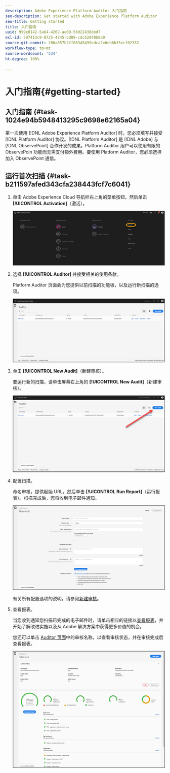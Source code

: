 ```yaml
---
description: Adobe Experience Platform Auditor 入门指南
seo-description: Get started with Adobe Experience Platform Auditor
seo-title: Getting started
title: 入门指南
uuid: 999e0142-5a64-4202-ae09-58d22438ded7
exl-id: 597413c9-8725-4745-bd89-cdc52848b0a0
source-git-commit: 286a857b2ff08345499edca2e0eb6b35ecf02332
workflow-type: tm+mt
source-wordcount: '234'
ht-degree: 100%

---
```


# 入门指南{#getting-started}

## 入门指南 {#task-1024e94b5948413295c9698e62165a04}

<!--
This page is a placeholder for now, we need things like prerequisites, any planning that should be done before using Auditor, initial setup info--that kind of thing.
-->

第一次使用 [!DNL Adobe Experience Platform Auditor] 时，您必须填写并接受 [!DNL Platform Auditor] 协议。[!DNL Platform Auditor] 是 [!DNL Adobe] 与 [!DNL ObservePoint] 合作开发的成果。Platform Auditor 用户可以使用有限的 ObservePoin 功能而无需支付额外费用。要使用 Platform Auditor，您必须选择加入 ObservePoint 通信。

## 运行首次扫描 {#task-b211597afed343cfa238443fcf7c6041}

1. 单击 Adobe Experience Cloud 导航栏右上角的菜单按钮，然后单击 **[!UICONTROL Activation]**（激活）。

   ![](assets/activate.png)

1. 选择 **[!UICONTROL Auditor]** 并接受相关的使用条款。

   Platform Auditor 页面会为您提供以前扫描的功能板，以及运行新扫描的选项。

   ![](assets/home.png)

1. 单击 **[!UICONTROL New Audit]**（新建审核）。

   要运行新的扫描，请单击屏幕右上角的 **[!UICONTROL New Audit]**（新建审核）。

   ![](assets/new-audit-button.png)

1. 配置扫描。

   命名审核，提供起始 URL，然后单击 **[!UICONTROL Run Report]**（运行报表）。扫描完成后，您将收到电子邮件通知。

   ![](assets/config.png)

   有关所有配置选项的说明，请参阅[新建审核](../create-audit/create-new-audit.md)。
1. 查看报表。

   当您收到通知您扫描已完成的电子邮件时，请单击相应的链接以[查看报表](../reports/scorecard.md)，并开始了解改进实施以及从 Adobe 解决方案中获得更多价值的机会。

   您还可以单击 [Auditor 页面](../get-started/audit-list.md)中的审核名称，以查看审核状态，并在审核完成后查看报表。

   ![](assets/report.png)
